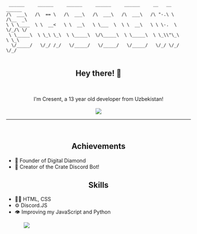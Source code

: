 ```

 ______     ______     ______     ______     ______     __   __     ______     
/\  ___\   /\  == \   /\  ___\   /\  ___\   /\  ___\   /\ "-.\ \   /\__  _\    
\ \ \____  \ \  __<   \ \  __\   \ \___  \  \ \  __\   \ \ \-.  \  \/_/\ \/    
 \ \_____\  \ \_\ \_\  \ \_____\  \/\_____\  \ \_____\  \ \_\\"\_\    \ \_\    
  \/_____/   \/_/ /_/   \/_____/   \/_____/   \/_____/   \/_/ \/_/     \/_/    
                                                                               
```

<h2 align="center">
 Hey there! 👋
</h2>
<br>
<p align="center">
 I'm Cresent, a 13 year old developer from Uzbekistan!
 <br>
 <br>
 <a href="https://discord.com/users/901551680619966514">
  <img src="https://lanyard-profile-readme.vercel.app/api/901551680619966514?idleMessage=Message%20me%20for%20a%20cool%20discord%20bot!&borderRadius=25px" />
 </a>
 <hr>
 <br>
 <h2 align="center">
 Achievements
</h2>
<p>
 <ul>
  <li>🧭 Founder of Digital Diamond</li>
  <li>🤖 Creator of the Crate Discord Bot!</li>
 </ul>
</p>

<h2 align="center">
 Skills
 </h2>
<p>
<ul>
 <li>👨‍💻 HTML, CSS</li>
 <li>⚙️ Discord.JS</li>
 <li>👁️ Improving my JavaScript and Python</li>
 <ul>
</p>

![](https://komarev.com/ghpvc/?username=Cresent25&color=red)
